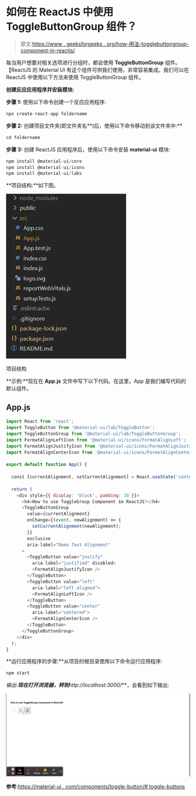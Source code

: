# 如何在 ReactJS 中使用 ToggleButtonGroup 组件？

> 原文:[https://www . geeksforgeeks . org/how-用法-togglebuttongroup-component-in-reactjs/](https://www.geeksforgeeks.org/how-to-use-togglebuttongroup-component-in-reactjs/)

每当用户想要对相关选项进行分组时，都会使用 **ToggleButtonGroup** 组件。【ReactJS 的 Material UI 有这个组件可供我们使用，非常容易集成。我们可以在 ReactJS 中使用以下方法来使用 ToggleButtonGroup 组件。

**创建反应应用程序并安装模块:**

**步骤 1:** 使用以下命令创建一个反应应用程序:

```jsx
npx create-react-app foldername
```

**步骤 2:** 创建项目文件夹(即文件夹名**)后，使用以下命令移动到该文件夹中:**

```jsx
cd foldername
```

**步骤 3:** 创建 ReactJS 应用程序后，使用以下命令安装 **material-ui** 模块:

```jsx
npm install @material-ui/core
npm install @material-ui/icons
npm install @material-ui/labs
```

**项目结构:**如下图。

![](img/f04ae0d8b722a9fff0bd9bd138b29c23.png)

项目结构

**示例:**现在在 **App.js** 文件中写下以下代码。在这里，App 是我们编写代码的默认组件。

## App.js

```jsx
import React from 'react';
import ToggleButton from '@material-ui/lab/ToggleButton';
import ToggleButtonGroup from '@material-ui/lab/ToggleButtonGroup';
import FormatAlignLeftIcon from '@material-ui/icons/FormatAlignLeft';
import FormatAlignJustifyIcon from '@material-ui/icons/FormatAlignJustify';
import FormatAlignCenterIcon from '@material-ui/icons/FormatAlignCenter';

export default function App() {

  const [currentAlignment, setCurrentAlignment] = React.useState('center');

  return (
    <div style={{ display: 'block', padding: 30 }}>
      <h4>How to use ToggleGroup Component in ReactJS?</h4>
      <ToggleButtonGroup
        value={currentAlignment}
        onChange={(event, newAlignment) => {
          setCurrentAlignment(newAlignment);
        }}
        exclusive
        aria-label="Demo Text Alignment"
      >
        <ToggleButton value="justify"
          aria-label="justified" disabled>
          <FormatAlignJustifyIcon />
        </ToggleButton>
        <ToggleButton value="left"
          aria-label="left aligned">
          <FormatAlignLeftIcon />
        </ToggleButton>
        <ToggleButton value="center"
          aria-label="centered">
          <FormatAlignCenterIcon />
        </ToggleButton>
      </ToggleButtonGroup>
    </div>
  );
}
```

**运行应用程序的步骤:**从项目的根目录使用以下命令运行应用程序:

```jsx
npm start
```

**输出:**现在打开浏览器，转到***http://localhost:3000/***，会看到如下输出:

![](img/47c7b2340ad7d2ae3217b47c0b3fb727.png)

**参考:**[https://material-ui . com/components/toggle-button/# toggle-buttons](https://material-ui.com/components/toggle-button/#toggle-buttons)